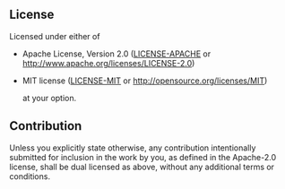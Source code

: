 ## License

Licensed under either of

 * Apache License, Version 2.0
    ([LICENSE-APACHE](LICENSE-APACHE) or
    http://www.apache.org/licenses/LICENSE-2.0)
 * MIT license
    ([LICENSE-MIT](LICENSE-MIT) or http://opensource.org/licenses/MIT)

    at your option.

## Contribution

Unless you explicitly state otherwise, any contribution intentionally
submitted
for inclusion in the work by you, as defined in the Apache-2.0
license, shall be
dual licensed as above, without any additional terms or conditions.

